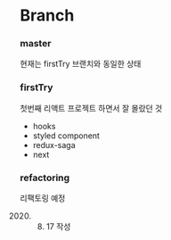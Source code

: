 # Branch

### master

현재는 firstTry 브랜치와 동일한 상태

### firstTry 

첫번째 리액트 프로젝트 하면서 잘 몰랐던 것

- hooks
- styled component
- redux-saga
- next

### refactoring

리팩토링 예정


2020. 08. 17 작성